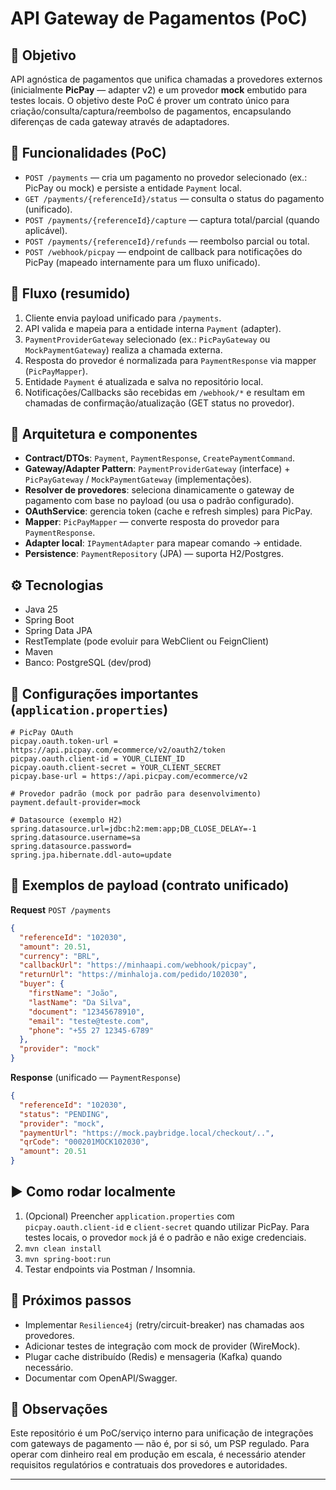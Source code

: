 # API Gateway de Pagamentos (PoC)

## 🎯 Objetivo

API agnóstica de pagamentos que unifica chamadas a provedores externos (inicialmente **PicPay** — adapter v2) e um provedor **mock** embutido para testes locais. O objetivo deste PoC é prover um contrato único para criação/consulta/captura/reembolso de pagamentos, encapsulando diferenças de cada gateway através de adaptadores.

## 🧩 Funcionalidades (PoC)

* `POST /payments` — cria um pagamento no provedor selecionado (ex.: PicPay ou mock) e persiste a entidade `Payment` local.
* `GET /payments/{referenceId}/status` — consulta o status do pagamento (unificado).
* `POST /payments/{referenceId}/capture` — captura total/parcial (quando aplicável).
* `POST /payments/{referenceId}/refunds` — reembolso parcial ou total.
* `POST /webhook/picpay` — endpoint de callback para notificações do PicPay (mapeado internamente para um fluxo unificado).

## 🔁 Fluxo (resumido)

1. Cliente envia payload unificado para `/payments`.
2. API valida e mapeia para a entidade interna `Payment` (adapter).
3. `PaymentProviderGateway` selecionado (ex.: `PicPayGateway` ou `MockPaymentGateway`) realiza a chamada externa.
4. Resposta do provedor é normalizada para `PaymentResponse` via mapper (`PicPayMapper`).
5. Entidade `Payment` é atualizada e salva no repositório local.
6. Notificações/Callbacks são recebidas em `/webhook/*` e resultam em chamadas de confirmação/atualização (GET status no provedor).

## 🧱 Arquitetura e componentes

* **Contract/DTOs**: `Payment`, `PaymentResponse`, `CreatePaymentCommand`.
* **Gateway/Adapter Pattern**: `PaymentProviderGateway` (interface) + `PicPayGateway` / `MockPaymentGateway` (implementações).
* **Resolver de provedores**: seleciona dinamicamente o gateway de pagamento com base no payload (ou usa o padrão configurado).
* **OAuthService**: gerencia token (cache e refresh simples) para PicPay.
* **Mapper**: `PicPayMapper` — converte resposta do provedor para `PaymentResponse`.
* **Adapter local**: `IPaymentAdapter` para mapear comando → entidade.
* **Persistence**: `PaymentRepository` (JPA) — suporta H2/Postgres.

## ⚙️ Tecnologias

* Java 25
* Spring Boot
* Spring Data JPA
* RestTemplate (pode evoluir para WebClient ou FeignClient)
* Maven
* Banco: PostgreSQL (dev/prod)

## 🔧 Configurações importantes (`application.properties`)

```properties
# PicPay OAuth
picpay.oauth.token-url = https://api.picpay.com/ecommerce/v2/oauth2/token
picpay.oauth.client-id = YOUR_CLIENT_ID
picpay.oauth.client-secret = YOUR_CLIENT_SECRET
picpay.base-url = https://api.picpay.com/ecommerce/v2

# Provedor padrão (mock por padrão para desenvolvimento)
payment.default-provider=mock

# Datasource (exemplo H2)
spring.datasource.url=jdbc:h2:mem:app;DB_CLOSE_DELAY=-1
spring.datasource.username=sa
spring.datasource.password=
spring.jpa.hibernate.ddl-auto=update
```

## 🔬 Exemplos de payload (contrato unificado)

**Request** `POST /payments`

```json
{
  "referenceId": "102030",
  "amount": 20.51,
  "currency": "BRL",
  "callbackUrl": "https://minhaapi.com/webhook/picpay",
  "returnUrl": "https://minhaloja.com/pedido/102030",
  "buyer": {
    "firstName": "João",
    "lastName": "Da Silva",
    "document": "12345678910",
    "email": "teste@teste.com",
    "phone": "+55 27 12345-6789"
  },
  "provider": "mock"
}
```

**Response** (unificado — `PaymentResponse`)

```json
{
  "referenceId": "102030",
  "status": "PENDING",
  "provider": "mock",
  "paymentUrl": "https://mock.paybridge.local/checkout/..",
  "qrCode": "000201MOCK102030",
  "amount": 20.51
}
```

## ▶️ Como rodar localmente

1. (Opcional) Preencher `application.properties` com `picpay.oauth.client-id` e `client-secret` quando utilizar PicPay. Para testes locais, o provedor `mock` já é o padrão e não exige credenciais.
2. `mvn clean install`
3. `mvn spring-boot:run`
4. Testar endpoints via Postman / Insomnia.

## 📌 Próximos passos

* Implementar `Resilience4j` (retry/circuit-breaker) nas chamadas aos provedores.
* Adicionar testes de integração com mock de provider (WireMock).
* Plugar cache distribuído (Redis) e mensageria (Kafka) quando necessário.
* Documentar com OpenAPI/Swagger.

## 📝 Observações

Este repositório é um PoC/serviço interno para unificação de integrações com gateways de pagamento — não é, por si só, um PSP regulado. Para operar com dinheiro real em produção em escala, é necessário atender requisitos regulatórios e contratuais dos provedores e autoridades.

---
